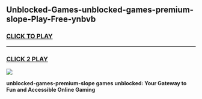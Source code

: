 
## Unblocked-Games-unblocked-games-premium-slope-Play-Free-ynbvb
<h3>
<a href="https://premium76.site?title=unblocked-games-premium-slope&ref=20A">CLICK TO PLAY</a></h3>
<hr>

<h3>
<a href="https://premium76.site?title=unblocked-games-premium-slope&ref=20A">CLICK 2 PLAY</a>
  
</h3>

<a href="https://premium76.site?title=unblocked-games-premium-slope&ref=20A"><img src="https://clearcache.store/games.png"></a>


**unblocked-games-premium-slope games unblocked: Your Gateway to Fun and Accessible Online Gaming**
